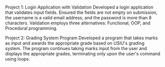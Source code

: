 Project 1: Login Application with Validation
Developed a login application that validates input fields. Ensured the fields are not empty on submission, the username is a valid email address, and the password is more than 8 characters. Validation employs three alternatives: Functional, OOP, and Procedural programming.


Project 2: Grading System Program
Developed a program that takes marks as input and awards the appropriate grade based on USIU's grading system. The program continues taking marks input from the user and displays the appropriate grades, terminating only upon the user's command using loops.

